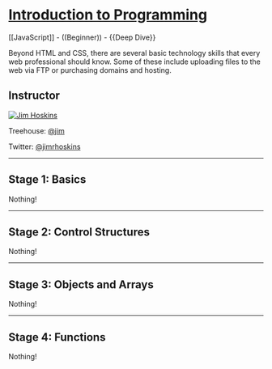 [Introduction to Programming](http://teamtreehouse.com/library/introduction-to-programming)
===
[[JavaScript]] - ((Beginner)) - {{Deep Dive}}

Beyond HTML and CSS, there are several basic technology skills that every web professional should know. Some of these include uploading files to the web via FTP or purchasing domains and hosting.

## Instructor
[![Jim Hoskins](https://secure.gravatar.com/avatar/3974664cfc141d6df7de4fc3cc8fec23?s=64 "Jim Hoskins")](http://teamtreehouse.com/jim)

Treehouse: [@jim](http://teamtreehouse.com/jim)

Twitter: [@jimrhoskins](http://twitter.com/jimrhoskins)

---

## Stage 1: Basics
Nothing!

---

## Stage 2: Control Structures
Nothing!

---

## Stage 3: Objects and Arrays
Nothing!

---

## Stage 4: Functions
Nothing!